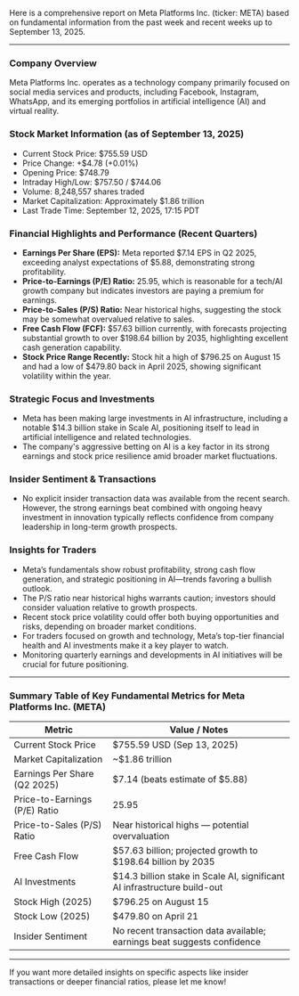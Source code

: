 Here is a comprehensive report on Meta Platforms Inc. (ticker: META) based on fundamental information from the past week and recent weeks up to September 13, 2025.

---

### Company Overview
Meta Platforms Inc. operates as a technology company primarily focused on social media services and products, including Facebook, Instagram, WhatsApp, and its emerging portfolios in artificial intelligence (AI) and virtual reality.

### Stock Market Information (as of September 13, 2025)
- Current Stock Price: $755.59 USD
- Price Change: +$4.78 (+0.01%)
- Opening Price: $748.79
- Intraday High/Low: $757.50 / $744.06
- Volume: 8,248,557 shares traded
- Market Capitalization: Approximately $1.86 trillion
- Last Trade Time: September 12, 2025, 17:15 PDT

### Financial Highlights and Performance (Recent Quarters)
- **Earnings Per Share (EPS):** Meta reported $7.14 EPS in Q2 2025, exceeding analyst expectations of $5.88, demonstrating strong profitability.
- **Price-to-Earnings (P/E) Ratio:** 25.95, which is reasonable for a tech/AI growth company but indicates investors are paying a premium for earnings.
- **Price-to-Sales (P/S) Ratio:** Near historical highs, suggesting the stock may be somewhat overvalued relative to sales.
- **Free Cash Flow (FCF):** $57.63 billion currently, with forecasts projecting substantial growth to over $198.64 billion by 2035, highlighting excellent cash generation capability.
- **Stock Price Range Recently:** Stock hit a high of $796.25 on August 15 and had a low of $479.80 back in April 2025, showing significant volatility within the year.

### Strategic Focus and Investments
- Meta has been making large investments in AI infrastructure, including a notable $14.3 billion stake in Scale AI, positioning itself to lead in artificial intelligence and related technologies.
- The company's aggressive betting on AI is a key factor in its strong earnings and stock price resilience amid broader market fluctuations.

### Insider Sentiment & Transactions
- No explicit insider transaction data was available from the recent search. However, the strong earnings beat combined with ongoing heavy investment in innovation typically reflects confidence from company leadership in long-term growth prospects.

### Insights for Traders
- Meta’s fundamentals show robust profitability, strong cash flow generation, and strategic positioning in AI—trends favoring a bullish outlook.
- The P/S ratio near historical highs warrants caution; investors should consider valuation relative to growth prospects.
- Recent stock price volatility could offer both buying opportunities and risks, depending on broader market conditions.
- For traders focused on growth and technology, Meta’s top-tier financial health and AI investments make it a key player to watch.
- Monitoring quarterly earnings and developments in AI initiatives will be crucial for future positioning.

---

### Summary Table of Key Fundamental Metrics for Meta Platforms Inc. (META)

| Metric                       | Value / Notes                                                      |
|------------------------------|------------------------------------------------------------------|
| Current Stock Price           | $755.59 USD (Sep 13, 2025)                                       |
| Market Capitalization         | ~$1.86 trillion                                                  |
| Earnings Per Share (Q2 2025) | $7.14 (beats estimate of $5.88)                                 |
| Price-to-Earnings (P/E) Ratio| 25.95                                                           |
| Price-to-Sales (P/S) Ratio   | Near historical highs — potential overvaluation                  |
| Free Cash Flow                | $57.63 billion; projected growth to $198.64 billion by 2035     |
| AI Investments               | $14.3 billion stake in Scale AI, significant AI infrastructure build-out |
| Stock High (2025)             | $796.25 on August 15                                             |
| Stock Low (2025)              | $479.80 on April 21                                              |
| Insider Sentiment            | No recent transaction data available; earnings beat suggests confidence |

---

If you want more detailed insights on specific aspects like insider transactions or deeper financial ratios, please let me know!